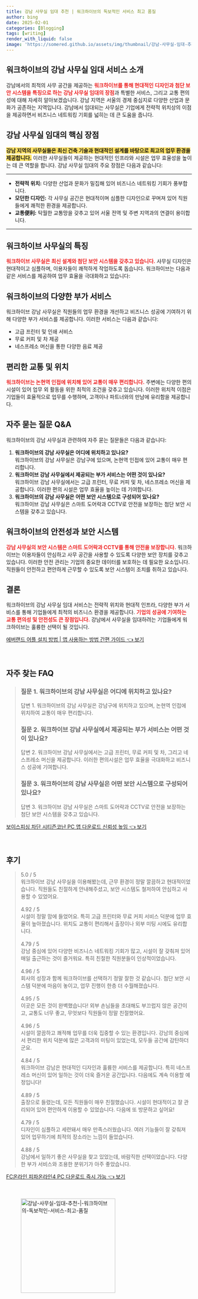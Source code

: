 ```yaml
---
title: 강남 사무실 임대 추천 | 워크하이브의 독보적인 서비스 최고 품질
author: bing
date: 2025-02-01
categories: [Blogging]
tags: [writing]
render_with_liquid: false
image: 'https://somered.github.io/assets/img/thumbnail/강남-사무실-임대-추천-|-워크하이브의-독보적인-서비스-최고-품질.webp'
---
```



<h2 id='강남사무실임대소개'>워크하이브의 강남 사무실 임대 서비스 소개</h2>

<p>강남에서의 최적의 사무 공간을 제공하는 <b><span style="color: #ee2323;">워크하이브를 통해 현대적인 디자인과 첨단 보안 시스템을 특징으로 하는 강남 사무실 임대의 장점</span></b>과 특별한 서비스, 그리고 교통 편의성에 대해 자세히 알아보겠습니다. 강남 지역은 서울의 경제 중심지로 다양한 산업과 문화가 공존하는 지역입니다. 강남에서 임대되는 사무실은 기업에게 전략적 위치상의 이점을 제공하면서 비즈니스 네트워킹 기회를 넓히는 데 큰 도움을 줍니다.</p>

<h2 id='사무실임대장점'>강남 사무실 임대의 핵심 장점</h2>

<p><b><span style="background-color: #ffe066;">강남 지역의 사무실들은 최신 건축 기술과 현대적인 설계를 바탕으로 최고의 업무 환경을 제공합니다.</span></b> 이러한 사무실들이 제공하는 현대적인 인프라와 시설은 업무 효율성을 높이는 데 큰 역할을 합니다. 강남 사무실 임대의 주요 장점은 다음과 같습니다:</p>

<hr />

<ul>
    <li><b>전략적 위치:</b> 다양한 산업과 문화가 밀집해 있어 비즈니스 네트워킹 기회가 풍부합니다.</li>
    <li><b>모던한 디자인:</b> 각 사무실 공간은 현대적이며 심플한 디자인으로 꾸며져 있어 직원들에게 쾌적한 환경을 제공합니다.</li>
    <li><b>교통便利:</b> 탁월한 교통망을 갖추고 있어 서울 전역 및 주변 지역과의 연결이 용이합니다.</li>
</ul>

<hr />

<h2 id='워크하이브특징'>워크하이브 사무실의 특징</h2>

<p><b><span style="color: #ee2323;">워크하이브 사무실은 최신 설계와 첨단 보안 시스템을 갖추고 있습니다.</span></b> 사무실 디자인은 현대적이고 심플하며, 이용자들이 쾌적하게 작업하도록 돕습니다. 워크하이브는 다음과 같은 서비스를 제공하여 업무 효율을 극대화하고 있습니다:</p>

<h2 id='부가서비스'>워크하이브의 다양한 부가 서비스</h2>

<p>워크하이브 강남 사무실은 직원들의 업무 환경을 개선하고 비즈니스 성공에 기여하기 위해 다양한 부가 서비스를 제공합니다. 이러한 서비스는 다음과 같습니다:</p>

<ul>
    <li>고급 프린터 및 인쇄 서비스</li>
    <li>무료 커피 및 차 제공</li>
    <li>네스프레소 머신을 통한 다양한 음료 제공</li>
</ul>

<h2 id='교통편의성'>편리한 교통 및 위치</h2>

<p><b><span style="color: #ee2323;">워크하이브는 논현역 인접에 위치해 있어 교통이 매우 편리합니다.</span></b> 주변에는 다양한 편의시설이 있어 업무 외 활동을 위한 최적의 조건을 갖추고 있습니다. 이러한 위치적 이점은 기업들이 효율적으로 업무를 수행하며, 고객이나 파트너와의 만남에 유리함을 제공합니다.</p>

<h2 id='자주묻는질문'>자주 묻는 질문 Q&A</h2>

<p>워크하이브의 강남 사무실과 관련하여 자주 묻는 질문들은 다음과 같습니다:</p>

<ol>
    <li><b>워크하이브의 강남 사무실은 어디에 위치하고 있나요?</b> <br>워크하이브의 강남 사무실은 강남구에 있으며, 논현역 인접에 있어 교통이 매우 편리합니다.</li>
    <li><b>워크하이브 강남 사무실에서 제공되는 부가 서비스는 어떤 것이 있나요?</b> <br>워크하이브 강남 사무실에서는 고급 프린터, 무료 커피 및 차, 네스프레소 머신을 제공합니다. 이러한 편의 시설은 업무 효율을 높이는 데 기여합니다.</li>
    <li><b>워크하이브의 강남 사무실은 어떤 보안 시스템으로 구성되어 있나요?</b> <br>워크하이브 강남 사무실은 스마트 도어락과 CCTV로 안전을 보장하는 첨단 보안 시스템을 갖추고 있습니다.</li>
</ol>

<h2 id='안전성'>워크하이브의 안전성과 보안 시스템</h2>

<p><b><span style="color: #ee2323;">강남 사무실의 보안 시스템은 스마트 도어락과 CCTV를 통해 안전을 보장합니다.</span></b> 워크하이브는 이용자들이 안심하고 사무 공간을 사용할 수 있도록 다양한 보안 장치를 갖추고 있습니다. 이러한 안전 관리는 기업의 중요한 데이터를 보호하는 데 필요한 요소입니다. 직원들이 안전하고 편안하게 근무할 수 있도록 보안 시스템이 조치를 취하고 있습니다.</p>

<h2 id='결론'>결론</h2>

<p>워크하이브의 강남 사무실 임대 서비스는 전략적 위치와 현대적 인프라, 다양한 부가 서비스를 통해 기업들에게 최적의 비즈니스 환경을 제공합니다. <b><span style="color: #ee2323;">기업의 성공에 기여하는 교통 편의성 및 안전성도 큰 장점입니다.</span></b> 강남에서 사무실을 임대하려는 기업들에게 워크하이브는 훌륭한 선택이 될 것입니다.</p>


<p><a class="click-button" title="에버랜드 어플 설치 방법 | 앱 사용하는 방법 간편 가이드" href="https://somered.github.io/posts/%EC%97%90%EB%B2%84%EB%9E%9C%EB%93%9C-%EC%96%B4%ED%94%8C-%EC%84%A4%EC%B9%98-%EB%B0%A9%EB%B2%95-%EC%95%B1-%EC%82%AC%EC%9A%A9%ED%95%98%EB%8A%94-%EB%B0%A9%EB%B2%95-%EA%B0%84%ED%8E%B8-%EA%B0%80%EC%9D%B4%EB%93%9C/" rel="dofollow">에버랜드 어플 설치 방법 | 앱 사용하는 방법 간편 가이드 👈 보기</a></p><br>
<h2 id='자주_찾는_FAQ'>자주 찾는 FAQ</h2>
<div itemscope="" itemtype="https://schema.org/FAQPage">
<blockquote>
<div itemscope="" itemprop="mainEntity" itemtype="https://schema.org/Question">
<h3 itemprop="name">질문 1. 워크하이브의 강남 사무실은 어디에 위치하고 있나요?</h3>
<div itemscope="" itemprop="acceptedAnswer" itemtype="https://schema.org/Answer">
<span itemprop="text">
<p>답변 1. 워크하이브의 강남 사무실은 강남구에 위치하고 있으며, 논현역 인접에 위치하여 교통이 매우 편리합니다.</p>
</span>
</div>
</div>
<div itemscope="" itemprop="mainEntity" itemtype="https://schema.org/Question">
<h3 itemprop="name">질문 2. 워크하이브 강남 사무실에서 제공되는 부가 서비스는 어떤 것이 있나요?</h3>
<div itemscope="" itemprop="acceptedAnswer" itemtype="https://schema.org/Answer">
<span itemprop="text">
<p>답변 2. 워크하이브 강남 사무실에서는 고급 프린터, 무료 커피 및 차, 그리고 네스프레소 머신을 제공합니다. 이러한 편의시설은 업무 효율을 극대화하고 비즈니스 성공에 기여합니다.</p>
</span>
</div>
</div>
<div itemscope="" itemprop="mainEntity" itemtype="https://schema.org/Question">
<h3 itemprop="name">질문 3. 워크하이브의 강남 사무실은 어떤 보안 시스템으로 구성되어 있나요?</h3>
<div itemscope="" itemprop="acceptedAnswer" itemtype="https://schema.org/Answer">
<span itemprop="text">
<p>답변 3. 워크하이브 강남 사무실은 스마트 도어락과 CCTV로 안전을 보장하는 첨단 보안 시스템을 갖추고 있습니다.</p>
</span>
</div>
</div>
</blockquote>
</div>
<p><a class="click-button" title="보이스피싱 차단 시티즌코난 PC 앱 다운로드 신뢰성 높임" href="https://somered.github.io/posts/%EB%B3%B4%EC%9D%B4%EC%8A%A4%ED%94%BC%EC%8B%B1-%EC%B0%A8%EB%8B%A8-%EC%8B%9C%ED%8B%B0%EC%A6%8C%EC%BD%94%EB%82%9C-PC-%EC%95%B1-%EB%8B%A4%EC%9A%B4%EB%A1%9C%EB%93%9C-%EC%8B%A0%EB%A2%B0%EC%84%B1-%EB%86%92%EC%9E%84/" rel="dofollow">보이스피싱 차단 시티즌코난 PC 앱 다운로드 신뢰성 높임 👈 보기</a></p><br>
<h2 id='후기'>후기</h2>
<div itemscope itemtype="https://schema.org/Product">
  <blockquote>
  <div itemprop="review" itemscope itemtype="https://schema.org/Review">
      <div itemprop="reviewRating" itemscope itemtype="https://schema.org/Rating"> <span itemprop="ratingValue">5.0</span> / <span itemprop="bestRating">5</span> </div>
      <span itemprop="reviewBody">워크하이브 강남 사무실을 이용해봤는데, 근무 환경이 정말 깔끔하고 현대적이었습니다. 직원들도 친절하게 안내해주셨고, 보안 시스템도 철저하여 안심하고 사용할 수 있었어요.</span>
  </div>
  <br>
  <div itemprop="review" itemscope itemtype="https://schema.org/Review">
      <div itemprop="reviewRating" itemscope itemtype="https://schema.org/Rating"> <span itemprop="ratingValue">4.92</span> / <span itemprop="bestRating">5</span> </div>
      <span itemprop="reviewBody">시설이 정말 맘에 들었어요. 특히 고급 프린터와 무료 커피 서비스 덕분에 업무 효율이 높아졌습니다. 위치도 교통이 편리해서 출장이나 외부 미팅 시에도 유리합니다.</span>
  </div>
  <br>
  <div itemprop="review" itemscope itemtype="https://schema.org/Review">
      <div itemprop="reviewRating" itemscope itemtype="https://schema.org/Rating"> <span itemprop="ratingValue">4.79</span> / <span itemprop="bestRating">5</span> </div>
      <span itemprop="reviewBody">강남 중심에 있어 다양한 비즈니스 네트워킹 기회가 많고, 시설이 잘 갖춰져 있어 매일 출근하는 것이 즐거워요. 특히 친절한 직원분들이 인상적이었습니다.</span>
  </div>
  <br>
  <div itemprop="review" itemscope itemtype="https://schema.org/Review">
      <div itemprop="reviewRating" itemscope itemtype="https://schema.org/Rating"> <span itemprop="ratingValue">4.96</span> / <span itemprop="bestRating">5</span> </div>
      <span itemprop="reviewBody">회사의 성장과 함께 워크하이브를 선택하기 정말 잘한 것 같습니다. 첨단 보안 시스템 덕분에 마음이 놓이고, 업무 진행이 한층 더 수월해졌습니다.</span>
  </div>
  <br>
  <div itemprop="review" itemscope itemtype="https://schema.org/Review">
      <div itemprop="reviewRating" itemscope itemtype="https://schema.org/Rating"> <span itemprop="ratingValue">4.95</span> / <span itemprop="bestRating">5</span> </div>
      <span itemprop="reviewBody">이곳은 모든 것이 완벽했습니다! 외부 손님들을 초대해도 부끄럽지 않은 공간이고, 교통도 너무 좋고, 무엇보다 직원들이 정말 친절했어요.</span>
  </div>
  <br>
  <div itemprop="review" itemscope itemtype="https://schema.org/Review">
      <div itemprop="reviewRating" itemscope itemtype="https://schema.org/Rating"> <span itemprop="ratingValue">4.96</span> / <span itemprop="bestRating">5</span> </div>
      <span itemprop="reviewBody">시설이 깔끔하고 쾌적해 업무를 더욱 집중할 수 있는 환경입니다. 강남의 중심에서 편리한 위치 덕분에 많은 고객과의 미팅이 있었는데, 모두들 공간에 감탄하더군요.</span>
  </div>
  <br>
  <div itemprop="review" itemscope itemtype="https://schema.org/Review">
      <div itemprop="reviewRating" itemscope itemtype="https://schema.org/Rating"> <span itemprop="ratingValue">4.84</span> / <span itemprop="bestRating">5</span> </div>
      <span itemprop="reviewBody">워크하이브 강남은 현대적인 디자인과 훌륭한 서비스를 제공합니다. 특히 네스프레소 머신이 있어 일하는 것이 더욱 즐거운 공간입니다. 다음에도 계속 이용할 예정입니다!</span>
  </div>
  <br>
  <div itemprop="review" itemscope itemtype="https://schema.org/Review">
      <div itemprop="reviewRating" itemscope itemtype="https://schema.org/Rating"> <span itemprop="ratingValue">4.89</span> / <span itemprop="bestRating">5</span> </div>
      <span itemprop="reviewBody">출장으로 들렸는데, 모든 직원들이 매우 친절했습니다. 시설이 현대적이고 잘 관리되어 있어 편안하게 이용할 수 있었습니다. 다음에 또 방문하고 싶어요!</span>
  </div>
  <br>
  <div itemprop="review" itemscope itemtype="https://schema.org/Review">
      <div itemprop="reviewRating" itemscope itemtype="https://schema.org/Rating"> <span itemprop="ratingValue">4.79</span> / <span itemprop="bestRating">5</span> </div>
      <span itemprop="reviewBody">디자인이 심플하고 세련돼서 매우 만족스러웠습니다. 여러 기능들이 잘 갖춰져 있어 업무하기에 최적의 장소라는 느낌이 들었습니다.</span>
  </div>
  <br>
  <div itemprop="review" itemscope itemtype="https://schema.org/Review">
      <div itemprop="reviewRating" itemscope itemtype="https://schema.org/Rating"> <span itemprop="ratingValue">4.88</span> / <span itemprop="bestRating">5</span> </div>
      <span itemprop="reviewBody">강남에서 일하기 좋은 사무실을 찾고 있었는데, 바람직한 선택이었습니다. 다양한 부가 서비스와 조용한 분위기가 아주 좋았습니다.</span>
  </div>
  </blockquote>
</div>
<p><a class="click-button" title="FC온라인 피파온라인4 PC 다운로드 즉시 가능" href="https://somered.github.io/posts/FC%EC%98%A8%EB%9D%BC%EC%9D%B8-%ED%94%BC%ED%8C%8C%EC%98%A8%EB%9D%BC%EC%9D%B84-PC-%EB%8B%A4%EC%9A%B4%EB%A1%9C%EB%93%9C-%EC%A6%89%EC%8B%9C-%EA%B0%80%EB%8A%A5/" rel="dofollow">FC온라인 피파온라인4 PC 다운로드 즉시 가능 👈 보기</a></p><br>
<figure class="image"><img src="https://somered.github.io/assets/img/thumbnail/강남-사무실-임대-추천-|-워크하이브의-독보적인-서비스-최고-품질.webp" alt="강남-사무실-임대-추천-|-워크하이브의-독보적인-서비스-최고-품질" width="256" height="256"></figure>